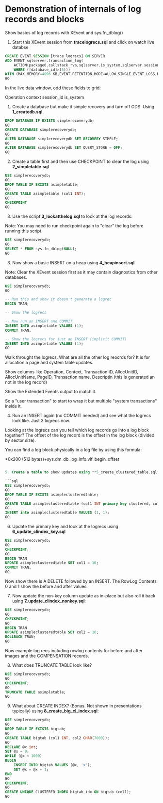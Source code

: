 # Demonstration of internals of log records and blocks

Show basics of log records with XEvent and sys.fn_dblog()

1. Start this XEvent session from **tracelogrecs.sql** and click on watch live databse

```sql
CREATE EVENT SESSION [trace_logrecs] ON SERVER 
ADD EVENT sqlserver.transaction_log(
    ACTION(package0.callstack_rva,sqlserver.is_system,sqlserver.session_id)
    WHERE ([database_id]>(5)))
WITH (MAX_MEMORY=4096 KB,EVENT_RETENTION_MODE=ALLOW_SINGLE_EVENT_LOSS,MAX_DISPATCH_LATENCY=30 SECONDS,MAX_EVENT_SIZE=0 KB,MEMORY_PARTITION_MODE=NONE,TRACK_CAUSALITY=OFF,STARTUP_STATE=OFF)
GO
```

In the live data window, odd these fields to grid:

Operation
context
session_id
is_system


1. Create a database but make it simple recovery and turn off ODS. Using **1_createdb.sql**.

```sql
DROP DATABASE IF EXISTS simplerecoverydb;
GO
CREATE DATABASE simplerecoverydb;
GO
ALTER DATABASE simplerecoverydb SET RECOVERY SIMPLE;
GO
ALTER DATABASE simplerecoverydb SET QUERY_STORE = OFF;
GO
```

2. Create a table first and then use CHECKPOINT to clear the log using **2_simpletable.sql**

```sql
USE simplerecoverydb;
GO
DROP TABLE IF EXISTS asimpletable;
GO
CREATE TABLE asimpletable (col1 INT);
GO
CHECKPOINT
GO
```

3. Use the script **3_lookatthelog.sql** to look at the log records:

Note: You may need to run checkpoint again to "clear" the log before running this script.

```sql
USE simplerecoverydb;
GO
SELECT * FROM sys.fn_dblog(NULL);
GO
```

3. Now show a basic INSERT on a heap using **4_heapinsert.sql**

Note: Clear the XEvent session first as it may contain diagnostics from other databases.

```sql
USE simplerecoverydb;
GO

-- Run this and show it doesn't generate a logrec
BEGIN TRAN;

-- Show the logrecs

-- Now run an INSERT and COMMIT
INSERT INTO asimpletable VALUES (1);
COMMIT TRAN;

-- Show the logrecs for just an INSERT (implicit COMMIT)
INSERT INTO asimpletable VALUES (1);
GO
```

Walk throught the logrecs. What are all the other log reocrds for? It is for allocation a page and system table updates.

Show columns like Operation, Context, Transaction ID, AllocUnitID, AllocUnitName, PageID, Transaction name, Descriptin (this is generated an not in the log record)

Show the Extended Events output to match it.

So a "user transaction" to start to wrap it but multiple "system transactions" inside it.

4. Run an INSERT again (no COMMIT needed) and see what the logrecs look like. Just 3 logrecs now.

Looking at the logrecs can you tell which log records go into a log block together? The offset of the log record is the offset in the log block (divided by sector size).

You can find a log block physically in a log file by using this formula:

<log block offset>*0x200 (512 bytes)+sys.dm_db_log_info.vlf_begin_offset


```sql

5. Create a table to show updates using **5_create_clustered_table.sql**

```sql
USE simplerecoverydb;
GO
DROP TABLE IF EXISTS asimpleclusteredtable;
GO
CREATE TABLE asimpleclusteredtable (col1 INT primary key clustered, col2 INT);
GO
INSERT into asimpleclusteredtable VALUES (1, 1);
GO
```

6. Update the primary key and look at the logrecs using **6_update_clindex_key.sql**

```sql
USE simplerecoverydb;
GO
CHECKPOINT;
GO
BEGIN TRAN
UPDATE asimpleclusteredtable SET col1 = 10;
COMMIT TRAN;
GO
```

Now show there is A DELETE followed by an INSERT. The RowLog Contents 0 and 1 show the before and after values.

7. Now update the non-key column update as in-place but also roll it back using **7_update_clindex_nonkey.sql**:

```sql
USE simplerecoverydb;
GO
CHECKPOINT;
GO
BEGIN TRAN
UPDATE asimpleclusteredtable SET col2 = 10;
ROLLBACK TRAN;
GO
```

Now example log recs including rowlog contents for before and after images and the COMPENSATION records.

8. What does TRUNCATE TABLE look like?

```sql
USE simplerecoverydb;
GO
CHECKPOINT;
GO
TRUNCATE TABLE asimpletable;
GO
```

9. What about CREATE INDEX? (Bonus. Not shown in presentations typically) using **8_create_big_cl_index.sql**:

```sql
USE simplerecoverydb;
GO
DROP TABLE IF EXISTS bigtab;
GO
CREATE TABLE bigtab (col1 INT, col2 CHAR(7000));
GO
DECLARE @x int;
SET @x = 0;
WHILE (@x < 1000)
BEGIN
	INSERT INTO bigtab VALUES (@x, 'x');
	SET @x = @x + 1;
END
GO
CHECKPOINT;
GO
CREATE UNIQUE CLUSTERED INDEX bigtab_idx ON bigtab (col1);
GO
```
